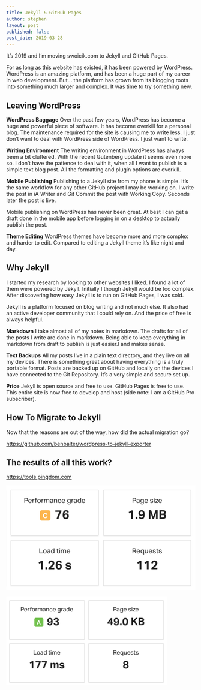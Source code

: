 ```yaml
---
title: Jekyll & GitHub Pages
author: stephen
layout: post
published: false
post_date: 2019-03-28
---
```

It’s 2019 and I’m moving swoicik.com to Jekyll and GitHub Pages. 

For as long as this website has existed, it has been powered by WordPress. WordPress is an amazing platform, and has been a huge part of my career in web development. But... the platform has grown from its blogging roots into something much larger and complex. It was time to try something new. 

## Leaving WordPress  

**WordPress Baggage**
Over the past few years, WordPress has become a huge and powerful piece of software. It has become overkill for a personal blog. The maintenance required for the site is causing me to write less. I just don’t want to deal with WordPress side of WordPress. I just want to write. 

**Writing Environment**
The writing environment in WordPress has always been a bit cluttered. With the recent Gutenberg update it seems even more so. I don’t have the patience to deal with it, when all I want to publish is a simple text blog post. All the formatting and plugin options are overkill. 

**Mobile Publishing**
Publishing to a Jekyll site from my phone is simple. It’s the same workflow for any other GitHub project I may be working on. I write the post in iA Writer and Git Commit the post with Working Copy. Seconds later the post is live. 

Mobile publishing on WordPress has never been great. At best I can get a draft done in the mobile app before logging in on a desktop to actually publish the post. 

**Theme Editing**
WordPress themes have become more and more complex and harder to edit. Compared to editing a Jekyll theme it’s like night and day. 

## Why Jekyll 
I started my research by looking to other websites I liked. I found a lot of them were powered by Jekyll. Initially I though Jekyll would be too complex. After discovering how easy Jekyll is to run on GitHub Pages, I was sold. 

Jekyll is a platform focused on blog writing and not much else. It also had an active developer community that I could rely on. And the price of free is always helpful. 

**Markdown**
I take almost all of my notes in markdown. The drafts for all of the posts I write are done in markdown. Being able to keep everything in markdown from draft to publish is just easier.l and makes sense. 

**Text Backups**
All my posts live in a plain text directory, and they live on all my devices. There is something great about having everything is a truly portable format. Posts are backed up on GitHub and locally on the devices I have connected to the Git Repository. It’s a very simple and secure set up. 

**Price**
Jekyll is open source and free to use. GitHub Pages is free to use. This entire site is now free to develop and host (side note: I am a GitHub Pro subscriber). 

## How To Migrate to Jekyll 
Now that the reasons are out of the way, how did the actual migration go?

https://github.com/benbalter/wordpress-to-jekyll-exporter

## The results of all this work? 

https://tools.pingdom.com

![WordPress Speed Test](/assets/img/wordpress-speed-test.png)

![Jekyll Speed Test](/assets/img/jekyll-speed-test.png)


